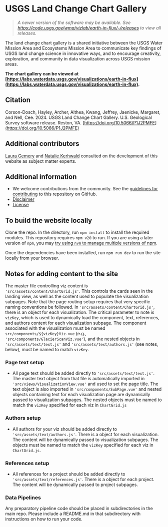 # USGS Land Change Chart Gallery

> _A newer version of the software may be available. See https://code.usgs.gov/wma/vizlab/earth-in-flux/-/releases to view all releases._

The land change chart gallery is a shared initiative between the USGS Water Mission Area and Ecosystems Mission Area to communicate key findings of USGS land change science in innovative ways, and to encourage creativity, exploration, and community in data visualization across USGS mission areas.

**The chart gallery can be viewed at [https://labs.waterdata.usgs.gov/visualizations/earth-in-flux](https://labs.waterdata.usgs.gov/visualizations/earth-in-flux).**

## Citation

Corson-Dosch, Hayley, Archer, Althea, Kwang, Jeffrey, Jaenicke, Margaret, and Nell, Cee. 2024. USGS Land Change Chart Gallery. U.S. Geological Survey software release. Reston, VA. [https://doi.org/10.5066/P1J2PMFE](https://doi.org/10.5066/P1J2PMFE)

## Additional contributors
[Laura Gemery](https://www.usgs.gov/staff-profiles/laura-gemery) and [Natalie Kerhwald](https://www.usgs.gov/staff-profiles/natalie-m-kehrwald) consulted on the development of this website as subject matter experts.

## Additional information
* We welcome contributions from the community. See the [guidelines for contributing](https://github.com/DOI-USGS/earth-in-flux/) to this repository on GitHub.
* [Disclaimer](https://code.usgs.gov/wma/vizlab/earth-in-flux/-/blob/main/DISCLAIMER.md)
* [License](https://code.usgs.gov/wma/vizlab/earth-in-flux/-/blob/main/LICENSE.md)

## To build the website locally
Clone the repo. In the directory, run `npm install` to install the required modules. This repository requires `npm v20` to run. If you are using a later version of `npm`, you may [try using `nvm` to manage multiple versions of npm](https://betterprogramming.pub/how-to-change-node-js-version-between-projects-using-nvm-3ad2416bda7e).

Once the dependencies have been installed, run `npm run dev` to run the site locally from your browser.

## Notes for adding content to the site
The master file controlling viz content is `'src/assets/content/ChartGrid.js'`. This controls the cards seen in the landing view, as well as the content used to populate the visualization subpages. Note that the page routing setup requires that very specific naming conventions be followed. In `'src/assets/content/ChartGrid.js'`, there is an object for each visualization. The critical parameter to note is `vizKey`, which is used to dynamically load the component, text, references, and authors content for each visualization subpage. The component associated with the visualization must be named `src/components/${vizKey}Viz.vue` (e.g., `'src/components/GlacierScanViz.vue'`), and the nested objects in `'src/assets/text/text.js'` and `'src/assets/text/authors.js'` (see notes, below), must be named to match `vizKey`.

### Page text setup
  * All page text should be added directly to `'src/assets/text/text.js'`. The master text object from that file is automatically imported in `'src/views/VisualizationView.vue'` and used to set the page title. The text object is also imported in `'src/components/SubPage.vue'` and nested objects containing text for each visualization page are dynamically passed to visualization subpages. The nested objects must be named to match the `vizKey` specified for each viz in `ChartGrid.js`

### Authors setup
  * All authors for your viz should be added directly to `'src/assets/text/authors.js'`. There is a object for each visualization. The content will be dynamically passed to visualization subpages. The objects must be named to match the `vizKey` specified for each viz in `ChartGrid.js`.

### References setup
  * All references for a project should be added directly to `'src/assets/text/references.js'`. There is a object for each project. The content will be dynamically passed to project subpages.

### Data Pipelines
Any preparatory pipeline code should be placed in subdirectories in the main repo. Please include a README.md in that subdirectory with instructions on how to run your code.
